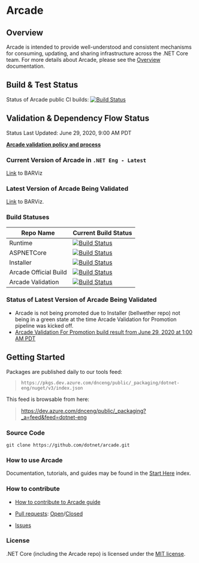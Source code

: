 # Arcade

## Overview

Arcade is intended to provide well-understood and consistent mechanisms for consuming, updating, and sharing infrastructure across the .NET Core team. For more details about Arcade, please see the [Overview](./Documentation/Overview.md) documentation.

## Build & Test Status

Status of Arcade public CI builds: [![Build Status](https://dev.azure.com/dnceng/public/_apis/build/status/dotnet/arcade/arcade-ci)](https://dev.azure.com/dnceng/public/_build/latest?definitionId=208)

## Validation & Dependency Flow Status
Status Last Updated: June 29, 2020, 9:00 AM PDT

**[Arcade validation policy and process](Documentation/Validation/Overview.md)**

### Current Version of Arcade in `.NET Eng - Latest`

[Link](https://maestro-prod.westus2.cloudapp.azure.com/2/https:%2F%2Fgithub.com%2Fdotnet%2Farcade/latest/graph) to BARViz

### Latest Version of Arcade Being Validated

[Link](https://maestro-prod.westus2.cloudapp.azure.com/9/https:%2F%2Fdev.azure.com%2Fdnceng%2Finternal%2F_git%2Fdotnet-arcade/latest/graph) to BARViz. 

### Build Statuses

|Repo Name|Current Build Status|
|---|---|
|Runtime|[![Build Status](https://dnceng.visualstudio.com/internal/_apis/build/status/dotnet/runtime/dotnet-runtime-official?branchName=master)](https://dnceng.visualstudio.com/internal/_build/latest?definitionId=679&branchName=master)|
|ASPNETCore|[![Build Status](https://dnceng.visualstudio.com/internal/_apis/build/status/dotnet/aspnetcore/aspnetcore-ci-official?branchName=master)](https://dnceng.visualstudio.com/internal/_build/latest?definitionId=21&branchName=master)|
|Installer|[![Build Status](https://dnceng.visualstudio.com/internal/_apis/build/status/dotnet/installer/DotNet%20Core%20SDK%20(Official)?branchName=master)](https://dnceng.visualstudio.com/internal/_build/latest?definitionId=286&branchName=master)|
|Arcade Official Build|[![Build Status](https://dnceng.visualstudio.com/internal/_apis/build/status/dotnet/arcade/arcade-official-ci?branchName=master)](https://dnceng.visualstudio.com/internal/_build/latest?definitionId=6&branchName=master)| 
|Arcade Validation|[![Build Status](https://dnceng.visualstudio.com/internal/_apis/build/status/dotnet/arcade-validation/dotnet-arcade-validation-official?branchName=master)](https://dnceng.visualstudio.com/internal/_build/latest?definitionId=282&branchName=master)|

### Status of Latest Version of Arcade Being Validated

- Arcade is not being promoted due to Installer (bellwether repo) not being in a green state at the time Arcade Validation for Promotion pipeline was kicked off. 
- [Arcade Validation For Promotion build result from June 29, 2020 at 1:00 AM PDT](https://dnceng.visualstudio.com/internal/_build/results?buildId=709079&view=results)

## Getting Started

Packages are published daily to our tools feed:

> `https://pkgs.dev.azure.com/dnceng/public/_packaging/dotnet-eng/nuget/v3/index.json`

This feed is browsable from here:

> https://dev.azure.com/dnceng/public/_packaging?_a=feed&feed=dotnet-eng

### Source Code

`git clone https://github.com/dotnet/arcade.git`

### How to use Arcade

Documentation, tutorials, and guides may be found in the [Start Here](Documentation/StartHere.md) index. 

### How to contribute

- [How to contribute to Arcade guide](Documentation/Policy/ArcadeContributorGuidance.md)

- [Pull requests](https://github.com/dotnet/arcade/pulls): [Open](https://github.com/dotnet/arcade/pulls?q=is%3Aopen+is%3Apr)/[Closed](https://github.com/dotnet/arcade/pulls?q=is%3Apr+is%3Aclosed)

- [Issues](https://github.com/dotnet/arcade/issues)

### License

.NET Core (including the Arcade repo) is licensed under the [MIT license](LICENSE.TXT). 
